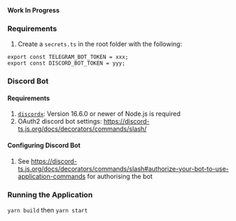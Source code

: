 **Work In Progress**

### Requirements

1. Create a `secrets.ts` in the root folder with the following:

```
export const TELEGRAM_BOT_TOKEN = xxx;
export const DISCORD_BOT_TOKEN = yyy;
```

### Discord Bot

#### Requirements

1. [`discordx`](https://discord-ts.js.org/docs/installation): Version 16.6.0 or newer of Node.js is required
2. OAuth2 discord bot settings: https://discord-ts.js.org/docs/decorators/commands/slash/

#### Configuring Discord Bot

1. See https://discord-ts.js.org/docs/decorators/commands/slash#authorize-your-bot-to-use-application-commands for authorising the bot

### Running the Application

`yarn build` then `yarn start`
